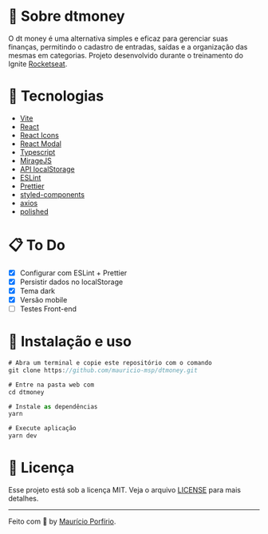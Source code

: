 # :information_desk_person: Sobre dtmoney

O dt money é uma alternativa simples e eficaz para gerenciar suas finanças, permitindo o cadastro de entradas, saídas e a organização das mesmas em categorias. Projeto desenvolvido durante o treinamento do Ignite [Rocketseat](https://www.rocketseat.com.br/).

# :rocket: Tecnologias

- [Vite](https://vitejs.dev/)
- [React](https://pt-br.reactjs.org/)
- [React Icons](https://react-icons.github.io/react-icons/)
- [React Modal](https://github.com/reactjs/react-modal)
- [Typescript](https://www.typescriptlang.org/)
- [MirageJS](https://miragejs.com/)
- [API localStorage](https://developer.mozilla.org/pt-BR/docs/Web/API/Window/localStorage)
- [ESLint](https://eslint.org/)
- [Prettier](https://prettier.io/docs/en/options.html)
- [styled-components](https://styled-components.com/)
- [axios](https://github.com/axios/axios)
- [polished](https://polished.js.org/)

# :clipboard: To Do

- [x] Configurar com ESLint + Prettier
- [x] Persistir dados no localStorage
- [x] Tema dark
- [x] Versão mobile
- [ ] Testes Front-end 

# :wrench: Instalação e uso

```js
# Abra um terminal e copie este repositório com o comando
git clone https://github.com/mauricio-msp/dtmoney.git

# Entre na pasta web com 
cd dtmoney

# Instale as dependências
yarn

# Execute aplicação
yarn dev

```

# :page_with_curl: Licença

Esse projeto está sob a licença MIT. Veja o arquivo [LICENSE](https://github.com/mauricio-msp/dtmoney/blob/main/LICENSE) para mais detalhes.

---

Feito com :blue_heart: by [Maurício Porfírio](https://github.com/mauricio-msp).
